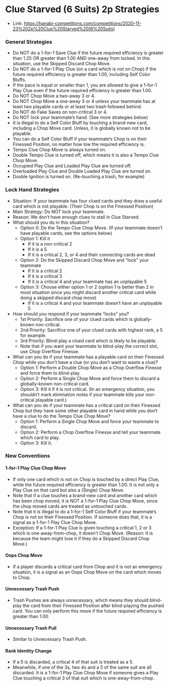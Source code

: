 # Clue Starved (6 Suits) 2p Strategies

* Link: https://hanabi-competitions.com/competitions/2020-11-23%202p%20Clue%20Starved%20(6%20Suits)

### General Strategies
* Do NOT do a 1-for-1 Save Clue if the future required efficiency is greater than 1.25 OR greater than 1.00 AND one-away from locked. In this situation, use the Skipped Discard Chop Move.
* Do NOT do a 1-for-1 Play Clue (on a card which is not on Chop) if the future required efficiency is greater than 1.00, including Self Color Bluffs.
* If the pace is equal or smaller than 1, you are allowed to give a 1-for-1 Play Clue even if the future required efficiency is greater than 1.00.
* Do NOT Chop Move a two-away 3 or 4.
* Do NOT Chop Move a one-away 3 or 4 unless your teammate has at least two playable cards or at least two trash followed behind.
* Do NOT do Fake Saves on non-critical 3 or 4.
* Do NOT lock your teammate’s hand. (See more strategies below)
* It is illegal to do a Self Color Bluff by touching a brand-new card, including a Chop Move card. Unless, it is globally known not to be playable.
* You can do a Self Color Bluff if your teammate’s Chop is on their Finessed Position, no matter how low the required efficiency is.
* Tempo Clue Chop Move is always turned on.
* Double Tempo Clue is turned off, which means it is also a Tempo Clue Chop Move.
* Occupied Play Clue and Loaded Play Clue are turned off.
* Overloaded Play Clue and Double Loaded Play Clue are turned on.
* Double Ignition is turned on. (Re-touching a trash, for example)

### Lock Hand Strategies
* Situation: If your teammate has four clued cards and they draw a useful card which is not playable. (Their Chop is on the Finessed Position)
* Main Strategy: Do NOT lock your teammate.
* Reason: We don’t have enough clues to stall in Clue Starved.
* What should you do in this situation?
  * Option 0: Do the Tempo Clue Chop Move.
(If your teammate doesn’t have playable cards, see the options below)
  * Option 1: Kill it
    * If it is a non-critical 2
    * If it is a 5
    * If it is a critical 2, 3, or 4 and their connecting cards are dead
  * Option 2: Do the Skipped Discard Chop Move and “lock” your teammate
    * If it is a critical 2
    * If it is a critical 3
    * If it is a critical 4 and your teammate has an unplayable 5
  * Option 3: Choose either option 1 or 2
(option 1 is better than 2 in most situation since you might discard another critical card while doing a skipped discard chop move)
    * If it is a critical 4 and your teammate doesn’t have an unplayable 5
* How should you respond if your teammate “locks” you?
  * 1st Priority: Sacrifice one of your clued cards which is globally-known non-critical.
  * 2nd Priority: Sacrifice one of your clued cards with highest rank, a 5 for example.
  * 3rd Priority: Blind-play a clued card which is likely to be playable.
  * Note that if you want your teammate to blind-play the correct slot, use Chop Overflow Finesse.
* What can you do if your teammate has a playable card on their Finessed Chop while you don’t have a clue (or you don’t want to waste a clue)?
  * Option 1: Perform a Double Chop Move as a Chop Overflow Finesse and force them to blind-play.
  * Option 2: Perform a Single Chop Move and force them to discard a globally-known non-critical card.
  * Option 3: Kill it if it is not critical. (In an emergency situation, you shouldn’t mark elimination notes if your teammate kills your non-critical playable card.)
* What can you do if your teammate has a critical card on their Finessed Chop but they have some other playable card in hand while you don’t have a clue to do the Tempo Clue Chop Move?
  * Option 1: Perform a Single Chop Move and force your teammate to discard.
  * Option 2: Perform a Chop Overflow Finesse and tell your teammate which card to play.
  * Option 3: Kill it.

### New Conventions
#### 1-for-1 Play Clue Chop Move
* If only one card which is not on Chop is touched by a direct Play Clue, while the future required efficiency is greater than 1.00. It is not only a Play Clue on that card but also a (Single) Chop Move.
* Note that if a clue touches a brand-new card and another card which has been chop moved, it is NOT a 1-for-1 Play Clue Chop Move, since the chop moved cards are treated as untouched cards.
* Note that it is illegal to do a 1-for-1 Self Color Bluff if your teammate’s Chop is not on their Finessed Position. If someone does that, it is a signal as a 1-for-1 Play Clue Chop Move.
* Exception: If a 1-for-1 Play Clue is given touching a critical 1, 2 or 3 which is one-away-from-chop, it doesn’t Chop Move.
(Reason: It is because the team might lose it if they do a Skipped Discard Chop Move.)

#### Oops Chop Move
* If a player discards a critical card from Chop and it is not an emergency situation, it is a signal as an Oops Chop Move on the card which moves to Chop.
#### Unnecessary Trash Push
* Trash Pushes are always unnecessary, which means they should blind-play the card from their Finessed Position after blind-playing the pushed card. You can only perform this move if the future required efficiency is greater than 1.00.
#### Unnecessary Trash Pull
* Similar to Unnecessary Trash Push.
#### Rank Identity Change
* If a 5 is discarded, a critical 4 of that suit is treated as a 5.
* Meanwhile, if one of the 3s, two 4s and a 5 of the same suit are all discarded. It is a 1-for-1 Play Clue Chop Move if someone gives a Play Clue touching a critical 3 of that suit which is one-away-from-chop.
